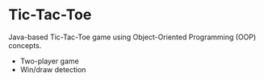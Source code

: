 # Tic-Tac-Toe

Java-based Tic-Tac-Toe game using Object-Oriented Programming (OOP) concepts.

- Two-player game
- Win/draw detection